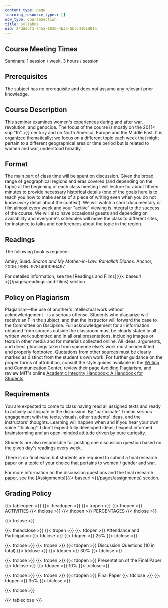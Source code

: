 ```yaml
---
content_type: page
learning_resource_types: []
ocw_type: CourseSection
title: Syllabus
uid: 24dddbf3-745a-1836-4b3a-5b6c4161d01a
---
```


Course Meeting Times
--------------------

Seminars: 1 session / week, 3 hours / session

Prerequisites
-------------

The subject has no prerequisite and does not assume any relevant prior knowledge.

Course Description
------------------

This seminar examines women's experiences during and after war, revolution, and genocide. The focus of the course is mostly on the 20{{< sup "th" >}} century and on North America, Europe and the Middle East. It is organized thematically; we focus on a different topic each week that might pertain to a different geographical area or time period but is related to women and war, understood broadly.

Format
------

The main part of class time will be spent on discussion. Given the broad range of geographical regions and eras covered (and depending on the topic) at the beginning of each class meeting I will lecture for about fifteen minutes to provide necessary historical details (one of the goals here is to teach you how to make sense of a piece of writing even when you do not know _every_ detail about the context). We will watch a short documentary or film almost every week and your "active" viewing is integral to the success of the course. We will also have occasional guests and depending on availability and everyone's schedules will move the class to different sites, for instance to talks and conferences about the topic in the region.

Readings
--------

The following book is required:

Amiry, Suad. _Sharon and My Mother-in-Law: Ramallah Diaries_. Anchor, 2006. ISBN: 9781400096497.

For detailed information, see the [Readings and Films]({{< baseurl >}}/pages/readings-and-films) section.

Policy on Plagiarism
--------------------

Plagiarism—the use of another's intellectual work without acknowledgement—is a serious offense. Students who plagiarize will receive an F in the subject, and that the instructor will forward the case to the Committee on Discipline. Full acknowledgement for all information obtained from sources outside the classroom must be clearly stated in all written work submitted and in all oral presentations, including images or texts in other media and for materials collected online. All ideas, arguments, and direct phrasings taken from someone else's work must be identified and properly footnoted. Quotations from other sources must be clearly marked as distinct from the student's own work. For further guidance on the proper forms of attribution, consult the style guides available in the [Writing and Communication Center](http://cmsw.mit.edu/writing-and-communication-center/), review their page [Avoiding Plagiarism](http://cmsw.mit.edu/writing-and-communication-center/avoiding-plagiarism/), and review MIT's online [Academic Integrity Handbook: A Handbook for Students](http://integrity.mit.edu/).

Requirements
------------

You are expected to come to class having read all assigned texts and ready to actively participate in the discussion. By "participate" I mean serious engagement with the texts, visuals, other students' ideas, and the instructors' thoughts. Learning will happen when and if you hear your own voice "thinking". I don't expect fully developed ideas; I expect informed brainstorming and an open-minded attitude driven by pure curiosity.

Students are also responsible for posting one discussion question based on the given day's readings every week.

There is no final exam but students are required to submit a final research paper on a topic of your choice that pertains to women / gender and war.

For more information on the discussion questions and the final research paper, see the [Assignments]({{< baseurl >}}/pages/assignments) section.

Grading Policy
--------------

{{< tableopen >}}
{{< theadopen >}}
{{< tropen >}}
{{< thopen >}}
ACTIVITIES
{{< thclose >}}
{{< thopen >}}
PERCENTAGES
{{< thclose >}}

{{< trclose >}}

{{< theadclose >}}
{{< tropen >}}
{{< tdopen >}}
Attendance and Participation
{{< tdclose >}}
{{< tdopen >}}
25%
{{< tdclose >}}

{{< trclose >}}
{{< tropen >}}
{{< tdopen >}}
Discussion Questions (10 in total)
{{< tdclose >}}
{{< tdopen >}}
30%
{{< tdclose >}}

{{< trclose >}}
{{< tropen >}}
{{< tdopen >}}
Presentation of the Final Paper
{{< tdclose >}}
{{< tdopen >}}
10%
{{< tdclose >}}

{{< trclose >}}
{{< tropen >}}
{{< tdopen >}}
Final Paper
{{< tdclose >}}
{{< tdopen >}}
35%
{{< tdclose >}}

{{< trclose >}}

{{< tableclose >}}
